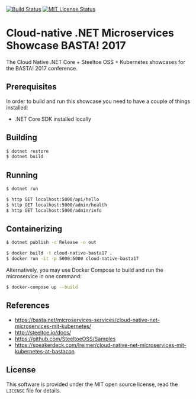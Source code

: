 [![Build Status](https://travis-ci.org/lreimer/cloud-native-basta17.svg?branch=master)](https://https://travis-ci.org/lreimer/cloud-native-basta17)
[![MIT License Status](https://img.shields.io/badge/license-MIT%20License-blue.svg)](https://github.com/lreimer/enterprise-spock/blob/master/LICENSE)

# Cloud-native .NET Microservices Showcase BASTA! 2017

The Cloud Native .NET Core + Steeltoe OSS + Kubernetes showcases for the BASTA! 2017 conference.

## Prerequisites

In order to build and run this showcase you need to have a couple of things installed:

- .NET Core SDK installed locally

## Building

```bash
$ dotnet restore
$ dotnet build
```

## Running

```bash
$ dotnet run

$ http GET localhost:5000/api/hello
$ http GET localhost:5000/admin/health
$ http GET localhost:5000/admin/info
```

## Containerizing

```bash
$ dotnet publish -c Release -o out

$ docker build -t cloud-native-basta17 .
$ docker run -it -p 5000:5000 cloud-native-basta17
```

Alternatively, you may use Docker Compose to build and run the microservice in one command:
```bash
$ docker-compose up --build
```

## References

- https://basta.net/microservices-services/cloud-native-net-microservices-mit-kubernetes/
- http://steeltoe.io/docs/
- https://github.com/SteeltoeOSS/Samples
- https://speakerdeck.com/lreimer/cloud-native-net-microservices-mit-kubernetes-at-bastacon

## License

This software is provided under the MIT open source license, read the `LICENSE` file for details.

